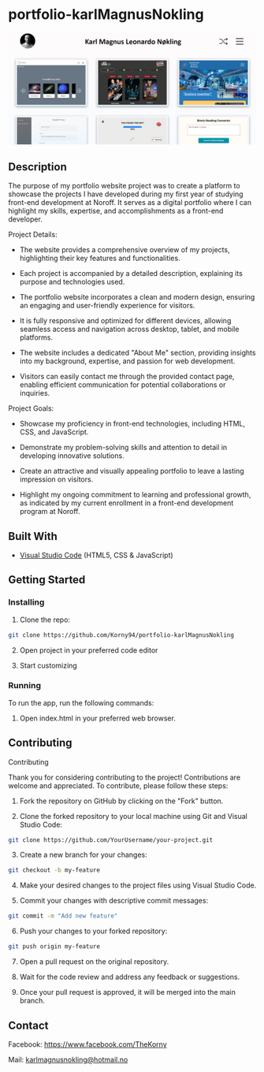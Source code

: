 # portfolio-karlMagnusNokling

![image](https://raw.githubusercontent.com/Korny94/portfolio-karlMagnusNokling/main/img/screenshots/portfolio.PNG)

## Description

The purpose of my portfolio website project was to create a platform to showcase the projects I have developed during my first year of studying front-end development at Noroff. It serves as a digital portfolio where I can highlight my skills, expertise, and accomplishments as a front-end developer.

Project Details:

- The website provides a comprehensive overview of my projects, highlighting their key features and functionalities.

- Each project is accompanied by a detailed description, explaining its purpose and technologies used.

- The portfolio website incorporates a clean and modern design, ensuring an engaging and user-friendly experience for visitors.

- It is fully responsive and optimized for different devices, allowing seamless access and navigation across desktop, tablet, and mobile platforms.

- The website includes a dedicated "About Me" section, providing insights into my background, expertise, and passion for web development.

- Visitors can easily contact me through the provided contact page, enabling efficient communication for potential collaborations or inquiries.

Project Goals:

- Showcase my proficiency in front-end technologies, including HTML, CSS, and JavaScript.

- Demonstrate my problem-solving skills and attention to detail in developing innovative solutions.

- Create an attractive and visually appealing portfolio to leave a lasting impression on visitors.

- Highlight my ongoing commitment to learning and professional growth, as indicated by my current enrollment in a front-end development program at Noroff.

## Built With

- [Visual Studio Code](https://code.visualstudio.com/) (HTML5, CSS & JavaScript)

## Getting Started

### Installing

1. Clone the repo:

```bash
git clone https://github.com/Korny94/portfolio-karlMagnusNokling
```

2. Open project in your preferred code editor

3. Start customizing

### Running

To run the app, run the following commands:

1. Open index.html in your preferred web browser.

## Contributing

Contributing

Thank you for considering contributing to the project! Contributions are welcome and appreciated. To contribute, please follow these steps:

1. Fork the repository on GitHub by clicking on the "Fork" button.

2. Clone the forked repository to your local machine using Git and Visual Studio Code:

```bash
git clone https://github.com/YourUsername/your-project.git
```

3. Create a new branch for your changes:

```bash
git checkout -b my-feature
```

4. Make your desired changes to the project files using Visual Studio Code.

5. Commit your changes with descriptive commit messages:

```bash
git commit -m "Add new feature"
```

6. Push your changes to your forked repository:

```bash
git push origin my-feature
```

7. Open a pull request on the original repository.

8. Wait for the code review and address any feedback or suggestions.

9. Once your pull request is approved, it will be merged into the main branch.

## Contact

Facebook: https://www.facebook.com/TheKorny

Mail: karlmagnusnokling@hotmail.no
